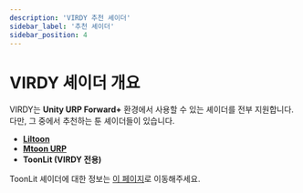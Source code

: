 ```yaml
---
description: 'VIRDY 추천 셰이더'
sidebar_label: '추천 셰이더'
sidebar_position: 4
---
```


# VIRDY 셰이더 개요

VIRDY는 <span class="highlight_text">**Unity URP Forward+**</span> 환경에서 사용할 수 있는 셰이더를 전부 지원합니다. <br/>
다만, 그 중에서 추천하는 툰 셰이더들이 있습니다.

- <a href="https://lilxyzw.github.io/lilToon/#/" target="_blank" class="custom-link"> **Liltoon**</a>
- <a href="https://github.com/vrm-c/UniVRM/releases?page=2" target="_black" class="custom-link">**Mtoon URP**</a>
- **ToonLit (VIRDY 전용)**

ToonLit 셰이더에 대한 정보는 <a href="./ToonLit_Overview" class="custom-link">이 페이지</a>로 이동해주세요.